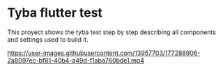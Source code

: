 # Tyba flutter test

This proyect shows the tyba test step by step describing all components and settings used to build it.

https://user-images.githubusercontent.com/13957703/177288906-2a8097ec-bf81-40b4-a49d-f1aba760bde1.mp4


